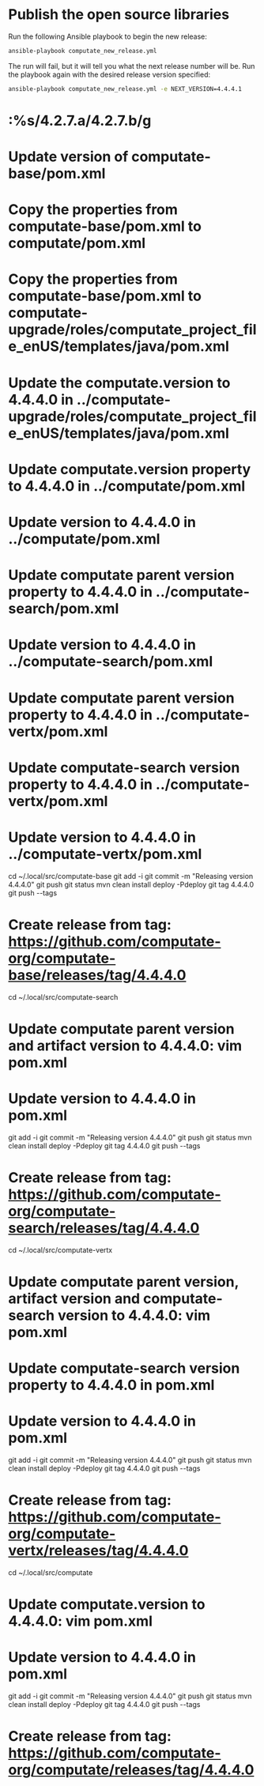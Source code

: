 # Publish the open source libraries

Run the following Ansible playbook to begin the new release: 

```bash
ansible-playbook computate_new_release.yml
```

The run will fail, but it will tell you what the next release number will be. Run the playbook again with the desired release version specified: 


```bash
ansible-playbook computate_new_release.yml -e NEXT_VERSION=4.4.4.1
```

# :%s/4.2.7.a/4.2.7.b/g

# Update version of computate-base/pom.xml
# Copy the properties from computate-base/pom.xml to computate/pom.xml
# Copy the properties from computate-base/pom.xml to computate-upgrade/roles/computate_project_file_enUS/templates/java/pom.xml
# Update the computate.version to 4.4.4.0 in ../computate-upgrade/roles/computate_project_file_enUS/templates/java/pom.xml
# Update computate.version property to 4.4.4.0 in ../computate/pom.xml
# Update version to 4.4.4.0 in ../computate/pom.xml
# Update computate parent version property to 4.4.4.0 in ../computate-search/pom.xml
# Update version to 4.4.4.0 in ../computate-search/pom.xml
# Update computate parent version property to 4.4.4.0 in ../computate-vertx/pom.xml
# Update computate-search version property to 4.4.4.0 in ../computate-vertx/pom.xml
# Update version to 4.4.4.0 in ../computate-vertx/pom.xml

cd ~/.local/src/computate-base
git add -i
git commit -m "Releasing version 4.4.4.0"
git push
git status
mvn clean install deploy -Pdeploy
git tag 4.4.4.0
git push --tags
# Create release from tag: https://github.com/computate-org/computate-base/releases/tag/4.4.4.0

cd ~/.local/src/computate-search
# Update computate parent version and artifact version to 4.4.4.0: vim pom.xml
# Update version to 4.4.4.0 in pom.xml
git add -i
git commit -m "Releasing version 4.4.4.0"
git push
git status
mvn clean install deploy -Pdeploy
git tag 4.4.4.0
git push --tags
# Create release from tag: https://github.com/computate-org/computate-search/releases/tag/4.4.4.0

cd ~/.local/src/computate-vertx
# Update computate parent version, artifact version and computate-search version to 4.4.4.0: vim pom.xml
# Update computate-search version property to 4.4.4.0 in pom.xml
# Update version to 4.4.4.0 in pom.xml
git add -i
git commit -m "Releasing version 4.4.4.0"
git push
git status
mvn clean install deploy -Pdeploy
git tag 4.4.4.0
git push --tags
# Create release from tag: https://github.com/computate-org/computate-vertx/releases/tag/4.4.4.0

cd ~/.local/src/computate
# Update computate.version to 4.4.4.0: vim pom.xml
# Update version to 4.4.4.0 in pom.xml
git add -i
git commit -m "Releasing version 4.4.4.0"
git push
git status
mvn clean install deploy -Pdeploy
git tag 4.4.4.0
git push --tags
# Create release from tag: https://github.com/computate-org/computate/releases/tag/4.4.4.0

